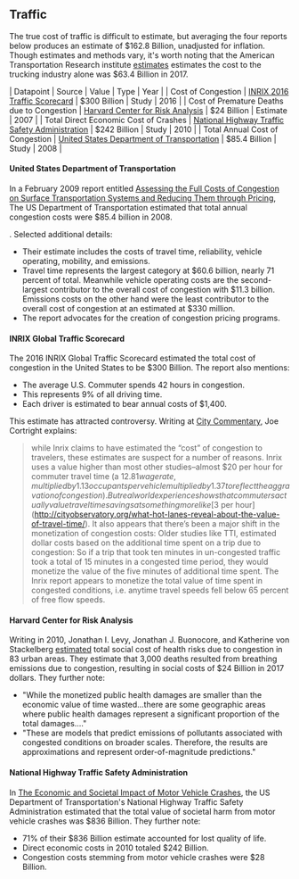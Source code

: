 ## Traffic

The true cost of traffic is difficult to estimate, but averaging the four reports below produces an estimate of $162.8 Billion, unadjusted for inflation. Though estimates and methods vary, it's worth noting that the American Transportation Research institute [estimates](http://atri-online.org/wp-content/uploads/2017/05/ATRI-Cost-of-Congestion-05-2017.pdf) estimates the cost to the trucking industry alone was $63.4 Billion in 2017. 

| Datapoint | Source | Value | Type | Year | 
| Cost of Congestion | [INRIX 2016 Traffic Scorecard](http://inrix.com/resources/inrix-2016-traffic-scorecard-us/) | $300 Billion | Study | 2016 | 
| Cost of Premature Deaths due to Congestion | [Harvard Center for Risk Analysis](https://www.ibtta.org/sites/default/files/The%20Public%20Health%20Costs%20of%20Traffic%20Congestion.pdf) | $24 Billion | Estimate | 2007 |
| Total Direct Economic Cost of Crashes | [National Highway Traffic Safety Administration](https://crashstats.nhtsa.dot.gov/Api/Public/ViewPublication/812013) | $242 Billion | Study | 2010 |
| Total Annual Cost of Congestion | [United States Department of Transportation](https://www.transportation.gov/sites/dot.gov/files/docs/Costs%20of%20Surface%20Transportation%20Congestion.pdf) | $85.4 Billion | Study | 2008 |

#### United States Department of Transportation

In a February 2009 report entitled [Assessing the Full Costs of Congestion on Surface Transportation Systems and Reducing Them through Pricing](https://www.transportation.gov/sites/dot.gov/files/docs/Costs%20of%20Surface%20Transportation%20Congestion.pdf), The US Department of Transportation estimated that total annual congestion costs were $85.4 billion in 2008. 

. Selected additional details:  

* Their estimate includes the costs of travel time, reliability, vehicle operating, mobility, and emissions.
* Travel time represents the largest category at $60.6 billion, nearly 71 percent of total. Meanwhile vehicle operating costs are the second-largest contributor to the overall cost of congestion with $11.3 billion. Emissions costs on the other hand were the least contributor to the overall cost of congestion at an estimated at $330 million. 
* The report advocates for the creation of congestion pricing programs. 

#### INRIX Global Traffic Scorecard

The 2016 INRIX Global Traffic Scorecard estimated the total cost of congestion in the United States to be $300 Billion. The report also mentions: 

* The average U.S. Commuter spends 42 hours in congestion.
* This represents 9% of all driving time. 
* Each driver is estimated to bear annual costs of $1,400. 

This estimate has attracted controversy. Writing at [City Commentary](http://cityobservatory.org/yet-another-flawed-congestion-report-from-inrix/), Joe Cortright explains: 

> while Inrix claims to have estimated the “cost” of congestion to travelers, these estimates are suspect for a number of reasons. Inrix uses a value higher than most other studies–almost $20 per hour for commuter travel time (a $12.81 wage rate, multiplied by 1.13 occupants per vehicle multiplied by 1.37 to reflect the aggravation of congestion). But real world experience shows that commuters actually value travel time savings at something more like [$3 per hour](http://cityobservatory.org/what-hot-lanes-reveal-about-the-value-of-travel-time/). 
> It also appears that there’s been a major shift in the monetization of congestion costs: Older studies like TTI, estimated dollar costs based on the additional time spent on a trip due to congestion: So if a trip that took ten minutes in un-congested traffic took a total of 15 minutes in a congested time period, they would monetize the value of the five minutes of additional time spent. The Inrix report appears to monetize the total value of time spent in congested conditions, i.e. anytime travel speeds fell below 65 percent of free flow speeds.

#### Harvard Center for Risk Analysis

Writing in 2010, Jonathan I. Levy, Jonathan J. Buonocore, and Katherine von Stackelberg [estimated](https://www.ibtta.org/sites/default/files/The%20Public%20Health%20Costs%20of%20Traffic%20Congestion.pdf) total social cost of health risks due to congestion in 83 urban areas. They estimate that 3,000 deaths resulted from breathing emissions due to congestion, resulting in social costs of $24 Billion in 2017 dollars. They further note: 

* "While the monetized public health damages are smaller than the economic value of time wasted...there are some geographic areas where public health damages represent a significant proportion of the total damages...."
* "These are models that predict emissions of pollutants associated with congested conditions on broader scales. Therefore, the results are approximations and represent order-of-magnitude predictions."

#### National Highway Traffic Safety Administration

In [The Economic and Societal Impact of Motor Vehicle Crashes](https://crashstats.nhtsa.dot.gov/Api/Public/ViewPublication/812013), the US Department of Transportation's National Highway Traffic Safety Administration estimated that the total value of societal harm from motor vehicle crashes was $836 Billion. They further note: 

* 71% of their $836 Billion estimate accounted for lost quality of life. 
* Direct economic costs in 2010 totaled $242 Billion. 
* Congestion costs stemming from motor vehicle crashes were $28 Billion. 
